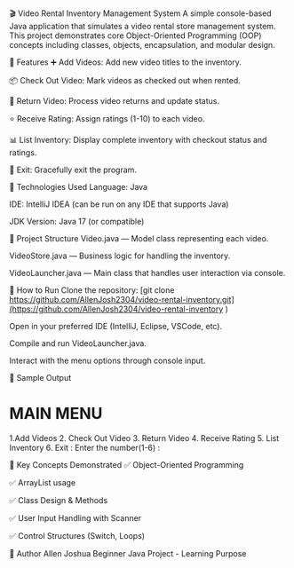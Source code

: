 🎬 Video Rental Inventory Management System
A simple console-based Java application that simulates a video rental store management system. This project demonstrates core Object-Oriented Programming (OOP) concepts including classes, objects, encapsulation, and modular design.

📌 Features
➕ Add Videos: Add new video titles to the inventory.

📦 Check Out Video: Mark videos as checked out when rented.

🔄 Return Video: Process video returns and update status.

⭐ Receive Rating: Assign ratings (1-10) to each video.

📊 List Inventory: Display complete inventory with checkout status and ratings.

🚪 Exit: Gracefully exit the program.

📌 Technologies Used
Language: Java

IDE: IntelliJ IDEA (can be run on any IDE that supports Java)

JDK Version: Java 17 (or compatible)

📌 Project Structure
Video.java — Model class representing each video.

VideoStore.java — Business logic for handling the inventory.

VideoLauncher.java — Main class that handles user interaction via console.

📌 How to Run
Clone the repository:
[git clone https://github.com/AllenJosh2304/video-rental-inventory.git](https://github.com/AllenJosh2304/video-rental-inventory
)

Open in your preferred IDE (IntelliJ, Eclipse, VSCode, etc).

Compile and run VideoLauncher.java.

Interact with the menu options through console input.

📌 Sample Output

MAIN MENU 
========= 
1.Add Videos
2. Check Out Video
3. Return Video 
4. Receive Rating
5. List Inventory 
6. Exit :
Enter the number(1-6) : 

📌 Key Concepts Demonstrated
✅ Object-Oriented Programming

✅ ArrayList usage

✅ Class Design & Methods

✅ User Input Handling with Scanner

✅ Control Structures (Switch, Loops)


📌 Author
Allen Joshua
Beginner Java Project - Learning Purpose
